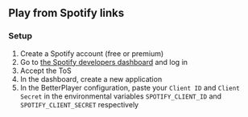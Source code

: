 ## Play from Spotify links

### Setup
1. Create a Spotify account (free or premium)
2. Go to [the Spotify developers dashboard](https://developer.spotify.com/dashboard/) and log in
3. Accept the ToS
4. In the dashboard, create a new application
5. In the BetterPlayer configuration, paste your `Client ID` and `Client Secret` in the environmental variables `SPOTIFY_CLIENT_ID` and `SPOTIFY_CLIENT_SECRET` respectively